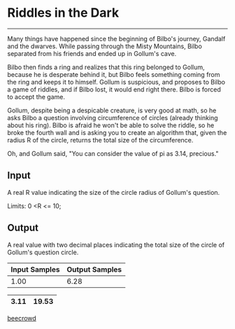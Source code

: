 # Riddles in the Dark

---

Many things have happened since the beginning of Bilbo's journey, Gandalf and the dwarves. While passing through the Misty Mountains, Bilbo separated from his friends and ended up in Gollum's cave.

Bilbo then finds a ring and realizes that this ring belonged to Gollum, because he is desperate behind it, but Bilbo feels something coming from the ring and keeps it to himself. Gollum is suspicious, and proposes to Bilbo a game of riddles, and if Bilbo lost, it would end right there. Bilbo is forced to accept the game.

Gollum, despite being a despicable creature, is very good at math, so he asks Bilbo a question involving circumference of circles (already thinking about his ring). Bilbo is afraid he won't be able to solve the riddle, so he broke the fourth wall and is asking you to create an algorithm that, given the radius R of the circle, returns the total size
 of the circumference.

Oh, and Gollum said, "You can consider the value of pi as 3.14, precious."

## Input

A real R value indicating the size of the circle radius of Gollum's question.

Limits: 0 <R <= 10;

## Output

A real value with two decimal places indicating the total size of the circle of Gollum's question circle.

| Input Samples | Output Samples |
| ------------- | -------------- |
| 1.00          | 6.28           |

| 3.11 | 19.53 |
| ---- | ----- |

[beecrowd](https://www.beecrowd.com.br/judge/en/problems/view/3146)
